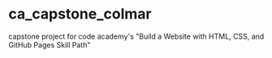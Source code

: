 # ca_capstone_colmar
capstone project for code academy's "Build a Website with HTML, CSS, and GitHub Pages Skill Path"
